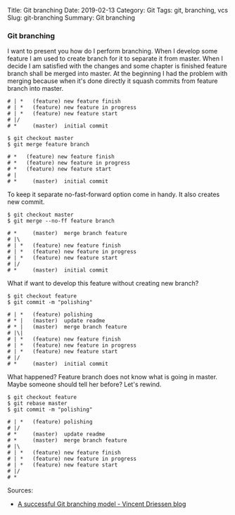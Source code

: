 Title: Git branching
Date: 2019-02-13
Category: Git
Tags: git, branching, vcs
Slug: git-branching
Summary: Git branching


### Git branching

I want to present you how do I perform branching. When I develop some feature I am used to create branch for it to separate it from master. When I decide I am satisfied with the changes and some chapter is finished feature branch shall be merged into master. At the beginning I had the problem with merging because when it's done directly it squash commits from feature branch into master.

```shell   
# | *   (feature) new feature finish
# | *   (feature) new feature in progress
# | *   (feature) new feature start
# |/
# *     (master)  initial commit

$ git checkout master
$ git merge feature branch

# *   (feature) new feature finish
# *   (feature) new feature in progress
# *   (feature) new feature start
# |
# *     (master)  initial commit
```

To keep it separate no-fast-forward option come in handy. It also creates new commit.

```shell   
$ git checkout master
$ git merge --no-ff feature branch

# *     (master)  merge branch feature
# |\
# | *   (feature) new feature finish
# | *   (feature) new feature in progress
# | *   (feature) new feature start
# |/
# *     (master)  initial commit
```

What if want to develop this feature without creating new branch?

```shell   
$ git checkout feature
$ git commit -m "polishing"

# | *   (feature) polishing
# * |   (master)  update readme
# * |   (master)  merge branch feature
# |\|
# | *   (feature) new feature finish
# | *   (feature) new feature in progress
# | *   (feature) new feature start
# |/
# *     (master)  initial commit
```

What happened? Feature branch does not know what is going in master. Maybe someone should tell her before? Let's rewind.

```shell   
$ git checkout feature
$ git rebase master
$ git commit -m "polishing"

# | *   (feature) polishing
# |/
# *     (master)  update readme
# *     (master)  merge branch feature
# |\ 
# | *   (feature) new feature finish
# | *   (feature) new feature in progress
# | *   (feature) new feature start
# |/
# *   
```

Sources:

* [A successful Git branching model - Vincent Driessen blog](https://nvie.com/posts/a-successful-git-branching-model/)

